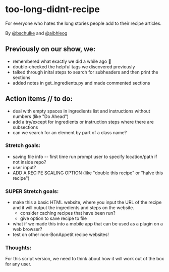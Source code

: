 # too-long-didnt-recipe
For everyone who hates the long stories people add to their recipe articles.

By [@bschulke](https://github.com/bschulke) and [@aibhleog](https://github.com/aibhleog)

## Previously on our show, we:
* remembered what exactly we did a while ago :facepalm:
* double-checked the helpful tags we discovered previously
* talked through inital steps to search for subheaders and then print the sections
* added notes in get_ingredients.py and made commented sections

## Action items // to do:
* deal with empty spaces in ingredients list and instructions without numbers (like "Do Ahead")
* add a try/except for ingredients or instruction steps where there are subsections
* can we search for an element by part of a class name?


### Stretch goals:
* saving file info -- first time run prompt user to specify location/path if not inside repo?
* user input?
* ADD A RECIPE SCALING OPTION (like "double this recipe" or "halve this recipe")

### SUPER Stretch goals:
* make this a basic HTML website, where you input the URL of the recipe and it will output the ingredients and steps on the website.
  * consider caching recipes that have been run?
  * give option to save recipe to file
* what if we made this into a mobile app that can be used as a plugin on a web browser?
* test on other non-BonAppetit recipe websites!

### Thoughts:
For this script version, we need to think about how it will work out of the box for any user.
